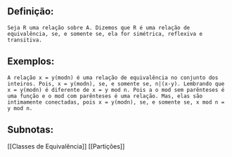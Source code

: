 ## Definição:
	Seja R uma relação sobre A. Dizemos que R é uma relação de equivalência, se, e somente se, ela for simétrica, reflexiva e transitiva.
	
## Exemplos:
	A relação x = y(modn) é uma relação de equivalência no conjunto dos inteiros. Pois, x = y(modn), se, e somente se, n|(x-y). Lembrando que x = y(modn) é diferente de x = y mod n. Pois a o mod sem parênteses é uma função e o mod com parênteses é uma relação. Mas, elas são intimamente conectadas, pois x = y(modn), se, e somente se, x mod n = y mod n.
	
## Subnotas:
[[Classes de Equivalência]] 
[[Partições]] 
